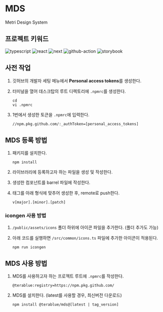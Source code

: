 # MDS

Metri Design System

## 프로젝트 키워드

<!-- ![node](https://badgen.net/badge/node/v14/green?icon=npm) -->

![typescript](https://badgen.net/badge/language/typescript/blue?icon=typescript)
![react](https://badgen.net/badge/library/react/blue?icon=atom)
![next](https://badgen.net/badge/framework/next/blue?icon=atom)
![github-action](https://badgen.net/badge/devops/github-action/purple?icon=github)
![storybook](https://badgen.net/badge/tool/storybook/orange?icon=npm)

## 사전 작업

1. 깃허브의 개발자 세팅 메뉴에서 **Personal access tokens**를 생성한다.

2. 터미널을 열어 데스크탑의 루트 디렉토리에 `.npmrc`를 생성한다.

   ```properties
   cd
   vi .npmrc
   ```

3. 1번에서 생성한 토큰을 `.npmrc`에 입력한다.

   ```properties
   //npm.pkg.github.com/:_authToken=[personal_access_tokens]
   ```

## MDS 등록 방법

1. 패키지를 설치한다.

   ```properties
   npm install
   ```

2. 라이브러리에 등록하고자 하는 파일을 생성 및 작성한다.

3. 생성한 컴포넌트를 barrel 파일에 작성한다.

4. 태그를 아래 형식에 맞추어 생성한 후, remote로 push한다.

   ```properties
   v[major].[minor].[patch]
   ```

### icongen 사용 방법

1. `/public/assets/icons` 폴더 하위에 아이콘 파일을 추가한다. (폴더 추가도 가능)

2. 아래 코드를 실행하면 `/src/common/icons.ts` 파일에 추가한 아이콘이 적용된다.

   ```properties
   npm run icongen
   ```

## MDS 사용 방법

1. MDS를 사용하고자 하는 프로젝트 루트에 `.npmrc`를 작성한다.

   ```properties
   @terablue:registry=https://npm.pkg.github.com/
   ```

2. MDS를 설치한다. (latest를 사용할 경우, 최신버전 다운로드)

   ```properties
   npm install @terablue/mds@[latest | tag_version]
   ```
